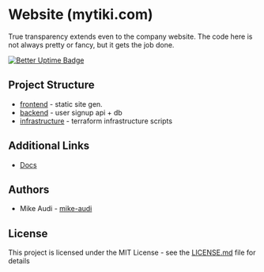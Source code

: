 Website (mytiki.com)
===========
True transparency extends even to the company website. 
The code here is not always pretty or fancy, but it gets
the job done. 

[![Better Uptime Badge](https://betteruptime.com/status-badges/v1/monitor/7r9v.svg)](https://status.mytiki.com)

## Project Structure
- [frontend](frontend/README.md) - static site gen.
- [backend](backend/README.md) - user signup api + db
- [infrastructure](infrastructure/README.md) - terraform 
infrastructure scripts

## Additional Links
- [Docs](https://mytiki.readme.io)

## Authors
- Mike Audi - [mike-audi](https://github.com/mike-audi)

## License
This project is licensed under the MIT License - see the 
[LICENSE.md](LICENSE) file for details
